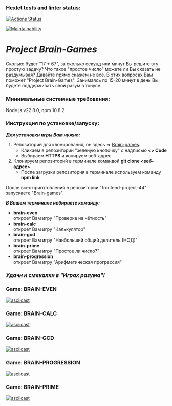 ### Hexlet tests and linter status:

[![Actions Status](https://github.com/BEAR-AE/frontend-project-44/actions/workflows/hexlet-check.yml/badge.svg)](https://github.com/BEAR-AE/frontend-project-44/actions)

[![Maintainability](https://api.codeclimate.com/v1/badges/1f622fb3c0c860bc13b6/maintainability)](https://codeclimate.com/github/BEAR-AE/frontend-project-44/maintainability)

# **_Project Brain-Games_**<br>

Сколько будет "17 + 67", за сколько секунд или минут Вы решите эту простую задачу? Что такое "простое число" можете ли Вы сказать не раздумывая? Давайте прямо скажем не все. В этих вопросах Вам поможет "Project Brain-Games". Занимаясь по 15-20 минут в день Вы будете поддерживать свой разум в тонусе.

### Минимальные системные требования:<br>

Node.js v22.8.0, npm 10.8.2

### Инструкция по установке/запуску:<br>

***Для установки игры Вам нужно:***<br> 
1. Репозиторий для клонирования, он здесь => [Brain-games](https://github.com/BEAR-AE/frontend-project-44.git).
   * Кликаем в репозитории "зеленую кнопочку" с надписью **<> Code**
   * Выбираем **HTTPS** и копируем веб-адрес 
2. Клонируем репозиторий в терминале командой **git clone <веб-адрес>**
   * После загрузки репозитория в терминале используем команду **npm link**
    
После всех приготовлений в репозитории "frontend-project-44" запускаете "Brain-games"

***B Вашем терминале набираете команду:***<br>
+ **brain-even**<br> откроет Вам игру "Проверка на чётность"
+ **brain-calc**<br> откроет Вам игру "Калькулятор"
+ **brain-gcd**<br> откроет Вам игру "Наибольший общий делитель (НОД)"
+ **brain-prime**<br> откроет Вам игру "Простое ли число?"
+ **brain-progression**<br> откроет Вам игру "Арифметическая прогрессия"

### *Удачи и смекалки в "Играх разума"!*<br>


### Game: BRAIN-EVEN

[![asciicast](https://asciinema.org/a/7tPQLCfyhsmVv4DLxl0oe6SsC.svg)](https://asciinema.org/a/7tPQLCfyhsmVv4DLxl0oe6SsC)

### Game: BRAIN-CALC

[![asciicast](https://asciinema.org/a/MqCEblYTl9y2yDEDu1A55IF48.svg)](https://asciinema.org/a/MqCEblYTl9y2yDEDu1A55IF48)

### Game: BRAIN-GCD

[![asciicast](https://asciinema.org/a/lEGarnvzWni27iuylZub16Bit.svg)](https://asciinema.org/a/lEGarnvzWni27iuylZub16Bit)

### Game: BRAIN-PROGRESSION

[![asciicast](https://asciinema.org/a/FkCPAe7YA4WC2Xs2UTHSevdgH.svg)](https://asciinema.org/a/FkCPAe7YA4WC2Xs2UTHSevdgH)

### Game: BRAIN-PRIME

[![asciicast](https://asciinema.org/a/jtltFIBQmk3BThcAic7zQRFLA.svg)](https://asciinema.org/a/jtltFIBQmk3BThcAic7zQRFLA)
